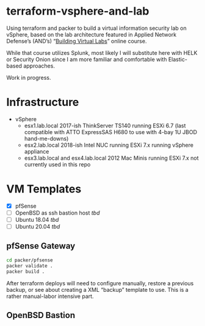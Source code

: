 # terraform-vsphere-and-lab

Using terraform and packer to build a virtual information security lab on vSphere, based on the lab architecture featured in Applied Network Defense’s (AND’s) “[Building Virtual Labs](https://www.networkdefense.io/library/building-virtual-security-labs/about/)” online course.

While that course utilizes Splunk, most likely I will substitute here with HELK or Security Onion since I am more familiar and comfortable with Elastic-based approaches.

Work in progress.

# Infrastructure

- vSphere
	- esx1.lab.local 2017-ish ThinkServer TS140 running ESXi 6.7 (last compatible with ATTO ExpressSAS H680 to use with 4-bay 1U JBOD hand-me-downs)
	- esx2.lab.local 2018-ish Intel NUC running ESXi 7.x running vSphere appliance
	- esx3.lab.local and esx4.lab.local 2012 Mac Minis running ESXi 7.x not currently used in this repo

# VM Templates

- [x] pfSense
- [ ] OpenBSD as ssh bastion host _tbd_
- [ ] Ubuntu 18.04 _tbd_
- [ ] Ubuntu 20.04 _tbd_

## pfSense Gateway

```bash
cd packer/pfsense
packer validate .
packer build .
```

After terraform deploys will need to configure manually, restore a previous backup, or see about creating a XML “backup” template to use. This is a rather manual-labor intensive part.

## OpenBSD Bastion